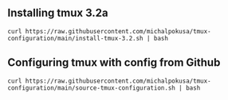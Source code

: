 ## Installing tmux 3.2a

```
curl https://raw.githubusercontent.com/michalpokusa/tmux-configuration/main/install-tmux-3.2.sh | bash
```

## Configuring tmux with config from Github

```
curl https://raw.githubusercontent.com/michalpokusa/tmux-configuration/main/source-tmux-configuration.sh | bash
```
